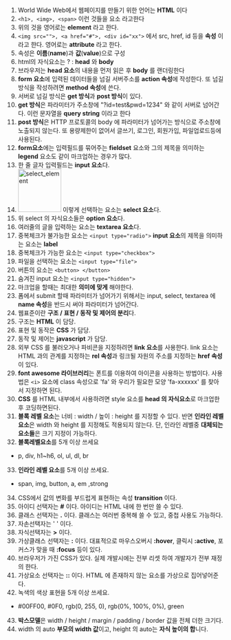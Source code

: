 1. World Wide Web에서 웹페이지를 만들기 위한 언어는 **HTML** 이다
2. `<h1>, <img>, <span>` 이런 것들을 요소 라고한다
3. 위의 것을 영어로는 **element** 라고 한다.
4. `<img src="">, <a href="#">, <div id="xx">` 에서 src, href, id 등을 **속성** 이라고 한다. 영어로는 **attribute** 라고 한다.
5. 속성은 **이름**(**name**)과 **값**(**value**)으로 구성
6. html의 자식요소는 ? : **head** 와 **body**
7. 브라우저는 **head 요소**의 내용을 먼저 읽은 후 **body** 를 랜더링한다
8. **form 요소**에 입력된 데이터들을 넘길 서버주소를 **action 속성**에 작성한다.
또 넘길 방식을 작성하려면 **method 속성**에 쓴다.
9. 서버로 넘길 방식은 **get 방식**과 **post 방식**이 있다.
10. **get 방식**은 파라미터가 주소창에 "?id=test&pwd=1234" 와 같이 서버로 넘어간다. 이런 문자열을 **query string** 이라고 한다
11. **post 방식**은 HTTP 프로토콜의 body 에 파라미터가 넘어가는 방식으로 주소창에 노출되지 않는다. 또 용량제한이 없어서 글쓰기, 로그인, 회원가입, 파일업로드등에 사용된다.
12. **form요소**에는 입력필드를 묶어주는 **fieldset** 요소와 그의 제목을 의미하는 **legend** 요소도 같이 마크업하는 경우가 많다.
13. 한 줄 글자 입력필드는 **input 요소**다.
14. <img src="https://github.com/stevefordev/jbm_front_end/raw/master/note/201801/img/html_select_element.png" width="100" alt="select_element"/> 이렇게 선택하는 요소는 **select 요소**다.
15. 위 select 의 자식요소들은 **option 요소**다.
16. 여러줄의 글을 입력하는 요소는 **textarea 요소**다.
17. 중복체크가 불가능한 요소는 `<input type="radio">` **input 요소**의 제목을 의미하는 요소는 **label**
18. 중복체크가 가능한 요소는 `<input type="checkbox">`
19. 파일을 선택하는 요소는 `<input type="file">`
20. 버튼의 요소는 `<button> </button>`
21. 숨겨진 input 요소는 `<input type="hidden">`
22. 마크업을 할때는 최대한 **의미에 맞게** 해야한다.
23. 폼에서 submit 할때 파라미터가 넘어가기 위해서는 input, select, textarea 에 **name 속성**을 반드시 써야 파라미터가 넘어간다. 
24. 웹표준이란 **구조 / 표현 / 동작 및 제어의 분리**다.
25. 구조는 **HTML** 이 담당.
26. 표현 및 동작은 **CSS** 가 담당.
27. 동작 및 제어는 **javascript** 가 담당.
28. 외부 CSS 를 불러오거나 파비콘을 지정하려면 **link 요소**를 사용한다. link 요소는 HTML 과의 관계를 지정하는 **rel 속성**과 링크될 자원의 주소를 지정하는 **href 속성**이 있다.
29. **font awesome 라이브러리**는 폰트를 이용하여 아이콘을 사용하는 방법이다. 사용법은 `<i>` 요소에 class 속성으로 'fa' 와 우리가 필요한 모양 'fa-xxxxxx' 를 찾아서 지정하면 된다.
30. **CSS** 를 HTML 내부에서 사용하려면 style 요소를 **head 의 자식요소**로 마크업한 후 코딩하면된다.
31. **블록 레벨 요소**는 너비 : width / 높이 : height 를 지정할 수 있다. 반면 **인라인 레벨 요소**은 width 와 height 를 지정해도 적용되지 않는다. 단, 인라인 레벨중 **대체되는 요소들**은 크기 지정이 가능하다.
32. **블록레벨요소**를 5개 이상 쓰세요
- p, div, h1~h6, ol, ul, dl, br
33. **인라인 레벨 요소**를 5개 이상 쓰세요.
- span, img, button, a, em ,strong
34. CSS에서 값의 변화를 부드럽게 표현하는 속성 **transition** 이다.
35. 아이디 선택자는 **#** 이다. 아이디는 HTML 내에 한 번만 쓸 수 있다.
36. 클래스 선택자는 **.** 이다. 클래스는 여러번 중복해 쓸 수 있고, 중첩 사용도 가능하다.
37. 자손선택자는 ' ' 이다.
38. 자식선택자는 **>** 이다.
39. 가상클래스 선택자는 **:** 이다. 대표적으로 마우스오버시 **:hover**, 클릭시 **:active**, 포커스가 맞을 때 **:focus** 등이 있다.
40. 브라우저가 가진 CSS가 있다. 실제 개발시에는 전부 리셋 하여 개발자가 전부 재정의 한다.
41. 가상요소 선택자는 **::** 이다. HTML 에 존재하지 않는 요소를 가상으로 집어넣어준다.
42. 녹색의 색상 표현을 5개 이상 쓰세요.
- #00FF00, #0F0, rgb(0, 255, 0), rgb(0%, 100%, 0%), green
43. **박스모델**은 width / height / margin / padding / border 값을 전체 더한 크기다.
44. width 의 auto **부모의 width 값**이고, height 의 auto는 **자식 높이의 합**니다.
